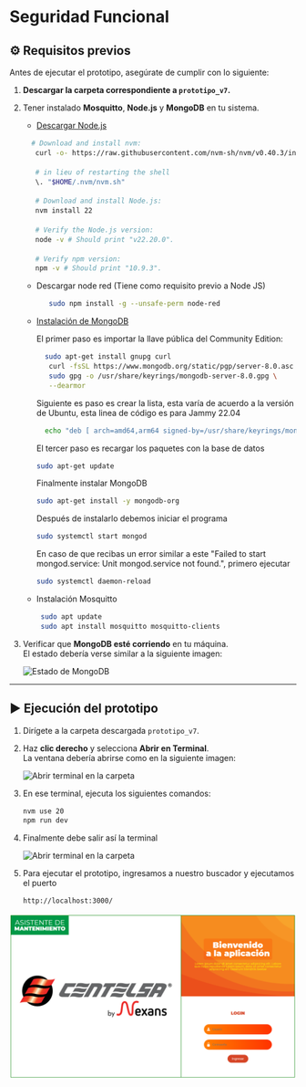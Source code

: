 # Seguridad Funcional

## ⚙️ Requisitos previos  

Antes de ejecutar el prototipo, asegúrate de cumplir con lo siguiente:

1. **Descargar la carpeta correspondiente a `prototipo_v7`.**  
2. Tener instalado **Mosquitto**, **Node.js** y **MongoDB** en tu sistema.  
   - [Descargar Node.js](https://nodejs.org/)
  
   ```bash
     # Download and install nvm:
      curl -o- https://raw.githubusercontent.com/nvm-sh/nvm/v0.40.3/install.sh | bash
      
      # in lieu of restarting the shell
      \. "$HOME/.nvm/nvm.sh"
      
      # Download and install Node.js:
      nvm install 22
      
      # Verify the Node.js version:
      node -v # Should print "v22.20.0".
      
      # Verify npm version:
      npm -v # Should print "10.9.3".
    ```
   - Descargar node red (Tiene como requisito previo a Node JS)
     
     ```bash
        sudo npm install -g --unsafe-perm node-red
     ```
   
      
   - [Instalación de MongoDB](https://www.mongodb.com/docs/manual/installation/)
     
     El primer paso es importar la llave pública del Community Edition:
      ```bash
        sudo apt-get install gnupg curl
         curl -fsSL https://www.mongodb.org/static/pgp/server-8.0.asc | \
         sudo gpg -o /usr/share/keyrings/mongodb-server-8.0.gpg \
         --dearmor
      ```
      
      Siguiente es paso es crear la lista, esta varía de acuerdo a la versión de Ubuntu, esta linea de código es para Jammy 22.04
       ```bash
         echo "deb [ arch=amd64,arm64 signed-by=/usr/share/keyrings/mongodb-server-8.0.gpg ] https://repo.mongodb.org/apt/ubuntu jammy/mongodb-org/8.2 multiverse" | sudo tee /etc/apt/sources.list.d/mongodb-org-8.2.list
       
       ```
       
       El tercer paso es recargar los paquetes con la base de datos
       ```bash
       sudo apt-get update
       ```
       
       Finalmente instalar MongoDB
       ```bash
       sudo apt-get install -y mongodb-org
       ```
       
       Después de instalarlo debemos iniciar el programa
       ```bash
       sudo systemctl start mongod
       ```

       En caso de que recibas un error similar a este "Failed to start mongod.service: Unit mongod.service not found.", primero ejecutar
      ```bash
      sudo systemctl daemon-reload
       ```
       
   
   - Instalación Mosquitto
     ```bash
      sudo apt update
      sudo apt install mosquitto mosquitto-clients
      ```
4. Verificar que **MongoDB esté corriendo** en tu máquina.  
   El estado debería verse similar a la siguiente imagen:  

   ![Estado de MongoDB](imagenes/mongodb.png)

---

## ▶️ Ejecución del prototipo

1. Dirígete a la carpeta descargada `prototipo_v7`.  
2. Haz **clic derecho** y selecciona **Abrir en Terminal**.  
   La ventana debería abrirse como en la siguiente imagen:  

   ![Abrir terminal en la carpeta](imagenes/terminaluno.png)

3. En ese terminal, ejecuta los siguientes comandos:  

   ```bash
   nvm use 20
   npm run dev

4. Finalmente debe salir así la terminal

    ![Abrir terminal en la carpeta](imagenes/terminal_principal.png)

5. Para ejecutar el prototipo, ingresamos a nuestro buscador y ejecutamos el puerto

   ```bash
   http://localhost:3000/
   ```
![Texto alternativo](imagenes/fotoinicio.png)

   

